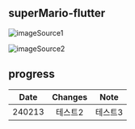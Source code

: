 ## superMario-flutter

![imageSource1](https://www.vectorstock.com/royalty-free-vector/pixel-mario-vector-22605730?utm_source=Pinterest&utm_medium=VectorStock+Social+Share&utm_campaign=Vector+Social+Share&utm_content=Pixel+mario)

![imageSource2](https://imgbin.com/png/jPbXqxxb/new-super-mario-bros-u-super-mario-64-png)

## progress
|Date|Changes|Note|
|:------:|:---:|:---:|
|240213|테스트2|테스트3|

